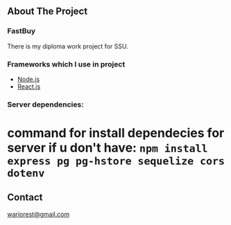 

<!-- PROJECT SHIELDS -->

<!-- ABOUT THE PROJECT -->
## About The Project

### FastBuy
There is my diploma work project for SSU.


### Frameworks which I use in project
* [Node.js](https://nodejs.org/)
* [React.js](https://reactjs.org/)

### Server dependencies:
# command for install dependecies for server if u don't have: `npm install express pg pg-hstore sequelize cors dotenv`



<!-- CONTACT -->
## Contact
wariorest@gmail.com




